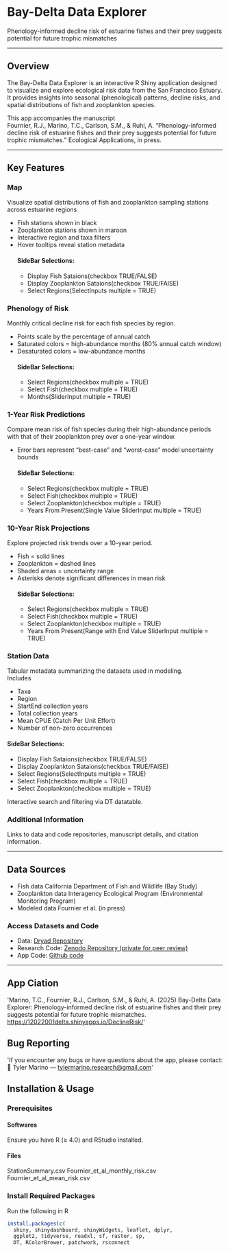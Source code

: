 #  Bay-Delta Data Explorer  
Phenology-informed decline risk of estuarine fishes and their prey suggests potential for future trophic mismatches

---

##  Overview
The Bay-Delta Data Explorer is an interactive R Shiny application designed to visualize and explore ecological risk data from the San Francisco Estuary. It provides insights into seasonal (phenological) patterns, decline risks, and spatial distributions of fish and zooplankton species.  

This app accompanies the manuscript  
 Fournier, R.J., Marino, T.C., Carlson, S.M., & Ruhí, A. “Phenology-informed decline risk of estuarine fishes and their prey suggests potential for future trophic mismatches.” Ecological Applications, in press.

---

##  Key Features

###  Map  
Visualize spatial distributions of fish and zooplankton sampling stations across estuarine regions
- Fish stations shown in black  
- Zooplankton stations shown in maroon  
- Interactive region and taxa filters  
- Hover tooltips reveal station metadata
  #### SideBar Selections:
   - Display Fish Sataions(checkbox TRUE/FALSE)
   - Display Zooplankton Sataions(checkbox TRUE/FAlSE)
   - Select Regions(SelectInputs multiple = TRUE)
   
   

### Phenology of Risk  
Monthly critical decline risk for each fish species by region.  
- Points scale by the percentage of annual catch  
- Saturated colors = high-abundance months (80% annual catch window)  
- Desaturated colors = low-abundance months
    #### SideBar Selections:
   - Select Regions(checkbox multiple = TRUE)
   - Select Fish(checkbox multiple = TRUE)
   - Months(SliderInput multiple = TRUE)

###  1-Year Risk Predictions  
Compare mean risk of fish species during their high-abundance periods with that of their zooplankton prey over a one-year window.  
- Error bars represent “best-case” and “worst-case” model uncertainty bounds
    #### SideBar Selections:
   - Select Regions(checkbox multiple = TRUE)
   - Select Fish(checkbox multiple = TRUE)
   - Select Zooplankton(checkbox multiple = TRUE)
   - Years From Present(Single Value SliderInput multiple = TRUE)

###  10-Year Risk Projections  
Explore projected risk trends over a 10-year period.  
- Fish = solid lines  
- Zooplankton = dashed lines  
- Shaded areas = uncertainty range  
- Asterisks denote significant differences in mean risk
    #### SideBar Selections:
   - Select Regions(checkbox multiple = TRUE)
   - Select Fish(checkbox multiple = TRUE)
   - Select Zooplankton(checkbox multiple = TRUE)
   - Years From Present(Range with End Value SliderInput multiple = TRUE)

###  Station Data  
Tabular metadata summarizing the datasets used in modeling.  
Includes
- Taxa  
- Region  
- StartEnd collection years  
- Total collection years  
- Mean CPUE (Catch Per Unit Effort)  
- Number of non-zero occurrences
 #### SideBar Selections:
   - Display Fish Sataions(checkbox TRUE/FALSE)
   - Display Zooplankton Sataions(checkbox TRUE/FAlSE)
   - Select Regions(SelectInputs multiple = TRUE)
   - Select Fish(checkbox multiple = TRUE)
   - Select Zooplankton(checkbox multiple = TRUE)
   

Interactive search and filtering via DT datatable.

###  Additional Information  
Links to data and code repositories, manuscript details, and citation information.

---

##  Data Sources

- Fish data California Department of Fish and Wildlife (Bay Study)  
- Zooplankton data Interagency Ecological Program (Environmental Monitoring Program)  
- Modeled data Fournier et al. (in press)

### Access Datasets and Code
- Data: [Dryad Repository](https://datadryad.org/landing/show?id=doi%3A10.5061%2Fdryad.4j0zpc8nd)  
- Research Code: [Zenodo Repository (private for peer review)](https://zenodo.org)
- App Code: [Github code](https://github.com/tcmarino8/DeclineRiskApp)
---


## App Ciation

'Marino, T.C., Fournier, R.J., Carlson, S.M., & Ruhí, A. (2025)
Bay-Delta Data Explorer: Phenology-informed decline risk of estuarine fishes and their prey suggests potential for future trophic mismatches.
https://12022001delta.shinyapps.io/DeclineRisk/'

## Bug Reporting
'If you encounter any bugs or have questions about the app, please contact:
📧 Tyler Marino — tylermarino.research@gmail.com'


## Installation & Usage

### Prerequisites  
#### Softwares
Ensure you have R (≥ 4.0) and RStudio installed.

#### Files
StationSummary.csv
Fournier_et_al_monthly_risk.csv
Fournier_et_al_mean_risk.csv

### Install Required Packages  
Run the following in R
```r
install.packages(c(
  shiny, shinydashboard, shinyWidgets, leaflet, dplyr, 
  ggplot2, tidyverse, readxl, sf, raster, sp, 
  DT, RColorBrewer, patchwork, rsconnect